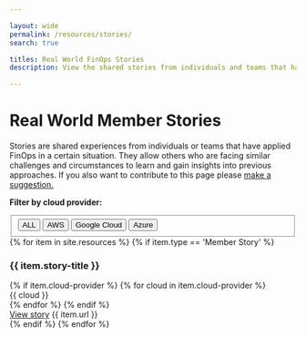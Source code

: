 ```yaml
---

layout: wide
permalink: /resources/stories/
search: true

titles: Real World FinOps Stories
description: View the shared stories from individuals and teams that have applied FinOps in a certain situation, allowing others to learn who are facing similar challenges. 

---
```


# Real World Member Stories

Stories are shared experiences from individuals or teams that have applied FinOps in a certain situation. They allow others who are facing similar challenges and circumstances to learn and gain insights into previous approaches. If you also want to contribute to this page please <a href="javascript:void(0);" onclick="modalToggle('modal-contribute')">make a suggestion.</a>


<b>Filter by cloud provider:</b>
<fieldset data-filter-group class="mb-4">
  <button type="button" class="badge-dgrey" data-filter="all">ALL</button>
  <button type="button" class="badge-dgrey" data-filter=".aws">AWS</button>
  <button type="button" class="badge-dgrey" data-filter=".gcp">Google Cloud</button>
  <button type="button" class="badge-dgrey" data-filter=".azure">Azure</button>
</fieldset>


<div class="flex flex-col md:flex-row flex-wrap items-stretch mt-4 js-stories" id="js-stories">
{% for item in site.resources %}
{% if item.type == 'Member Story' %}
  <div class="md:w-1/2 lg:w-1/3 p-3 flex items-stretch mix {% if item.cloud-provider %}{% for cloud in item.cloud-provider %}{{ cloud | downcase }} {% endfor %}{% endif %}}" data-url="{{ item.url }}">
    <div class="w-full bg-gray-100 rounded-sm px-6 py-8 border-solid border-gray-100 border hover:border-green-500 transition-colors duration-200 shadow-sm cursor-pointer">
      <h3 class="text-xl font-bold text-gray-700 mb-2 mt-0 leading-6">{{ item.story-title }}</h3>
      <div class="my-2">
        {% if item.cloud-provider %} 
          {% for cloud in item.cloud-provider %}
            <div class="text-sm font-semibold text-gray-700 tracking-wider uppercase inline-block pr-4 py-px">{{ cloud }}</div>
          {% endfor %}
        {% endif %}
      </div>
      <div>
        <a class="text-sm text-green-500 transition-colors duration-200" href="{{ item.url }}">View story</a>
        {{ item.url }}
      </div>
    </div>
  </div>
    {% endif %}
{% endfor %}
</div>


<!-- <div class="flex md:flex-row flex-wrap items-stretch bg-gray-100 p-4 rounded-md mt-4">
	{% for story in site.stories %}
  <div class="w-1/2 md:w-1/3 flex items-stretch" data-url="{{ story.url }}">
    <div class="m-2 p-6 bg-white w-full flex flex-col rounded-lg shadow-sm border-solid border-gray-200 border hover:-translate-y-1 hover:shadow-lg transition transform duration-500 cursor-pointer hover:border-green-500">
      <div class="flex-grow">
        <h3 class="text-xl font-bold text-gray-700 mb-2 mt-0 leading-6">{{ story.story-title }}</h3>
        <p class="text-gray-600 w-80 text-sm mb-0">{{ story.company }}</p>
      </div>
      <div class="my-2">
        {% if story.cloud-provider %} 
          {% for cloud in story.cloud-provider %}
            <div class="bg-gray-200 rounded-lg text-sm font-semibold text-gray-700 tracking-wider uppercase inline-block px-2 py-px">{{ cloud }}</div>
          {% endfor %}
        {% endif %}
      </div>
      <div>
        <a class="text-sm text-green-500 transition-colors duration-200" href="{{ story.url }}">View story</a>
      </div>
    </div>
  </div>
  {% endfor %}
</div> -->